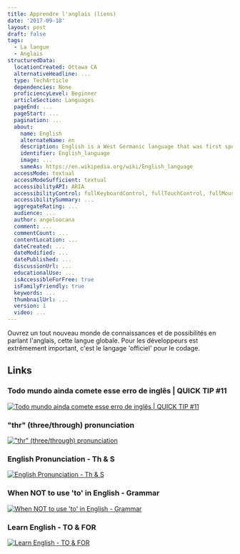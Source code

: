 ```yaml
---
title: Apprendre l'anglais (liens)
date: '2017-09-18'
layout: post
draft: false
tags:
  - La langue
  - Anglais
structuredData:
  locationCreated: Ottawa CA
  alternativeHeadline: ...
  type: TechArticle  
  dependencies: None
  proficiencyLevel: Beginner
  articleSection: Languages
  pageEnd: ...
  pageStart: ...
  pagination: ...
  about:
    name: English
    alternateName: en
    description: English is a West Germanic language that was first spoken in early medieval England and is now a global lingua franca.
    identifier: English_language
    image: ...
    sameAs: https://en.wikipedia.org/wiki/English_language
  accessMode: textual
  accessModeSufficient: textual
  accessibilityAPI: ARIA
  accessibilityControl: fullKeyboardControl, fullTouchControl, fullMouseControl
  accessibilitySummary: ...
  aggregateRating: ...
  audience: ...
  author: angeloocana
  comment: ...
  commentCount: ...
  contentLocation: ...
  dateCreated: ...
  dateModified: ...
  datePublished: ...
  discussionUrl: ...
  educationalUse: ...
  isAccessibleForFree: true
  isFamilyFriendly: true
  keywords: ...
  thumbnailUrl: ...
  version: 1
  video: ...
---
```


Ouvrez un tout nouveau monde de connaissances et de possibilités en parlant l'anglais, cette langue globale.
Pour les développeurs est extrêmement important, c'est le langage 'officiel' pour le codage.

## Links

### Todo mundo ainda comete esse erro de inglês | QUICK TIP #11
[![Todo mundo ainda comete esse erro de inglês | QUICK TIP #11](https://img.youtube.com/vi/9qqPJgKoRtg/0.jpg)](https://www.youtube.com/watch?v=9qqPJgKoRtg)

### "thr" (three/through) pronunciation
[!["thr" (three/through) pronunciation](https://img.youtube.com/vi/K-7G4g6OSrU/0.jpg)](https://www.youtube.com/watch?v=K-7G4g6OSrU)

### English Pronunciation - Th & S
[![English Pronunciation - Th & S](https://img.youtube.com/vi/LTIGndXwCXk/0.jpg)](https://www.youtube.com/watch?v=LTIGndXwCXk)

### When NOT to use 'to' in English - Grammar
[![When NOT to use 'to' in English - Grammar](https://img.youtube.com/vi/E4OkbPN4z7o/0.jpg)](https://www.youtube.com/watch?v=E4OkbPN4z7o)

### Learn English - TO & FOR
[![Learn English - TO & FOR](https://img.youtube.com/vi/moynYBNHarg/0.jpg)](https://www.youtube.com/watch?v=moynYBNHarg)